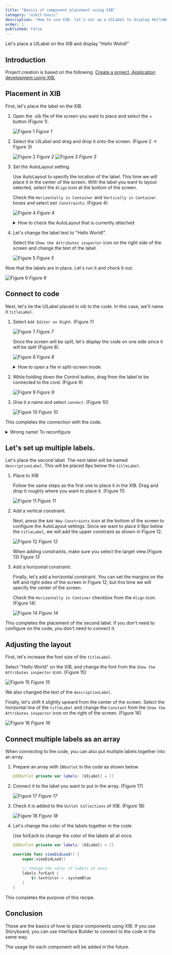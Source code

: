 ```yaml
---
title: "Basics of component placement using XIB"
category: "uikit-basic"
description: "How to use XIB. let's set up a UILabel to display HelloWorld, and learn the basics of Interface Builder and how to connect it to your code."
order: 1
published: false
---
```


Let's place a UILabel on the XIB and display "Hello Wolrd!"

## Introduction

Project creation is based on the following.
[Create a project, Application development using XIB.](https://swift-recipes.doshcook.com/recipes/create-project)

## Placement in XIB

First, let's place the label on the XIB.

1. Open the .xib file of the screen you want to place and select the + button (Figure 1).

    ![Figure 1](/assets/basic-xib/images/figure1.png)
    *Figure 1*

2. Select the UILabel and drag and drop it onto the screen. (Figure 2 -> Figure 3)
      
    ![Figure 2](/assets/basic-xib/images/figure2.png)
    *Figure 2*
    ![Figure 3](/assets/basic-xib/images/figure3.png)
    *Figure 3*

3. Set the AutoLayout setting.
   
    Use AutoLayout to specify the location of the label. This time we will place it in the center of the screen.
    With the label you want to layout selected, select the `Align` icon at the bottom of the screen.

    Check the `Horizontally in Container` and `Vertically in Container` boxes and select `Add Constraints`. (Figure 4)

    ![Figure 4](/assets/basic-xib/images/figure4.png)
    *Figure 4*

    <details><summary>How to check the AutoLayout that is currently attached</summary>
    To check the AutoLayout you have attached, select the line on the screen, or go to `Constraints` in the hierarchy.
    ![Tips1](/assets/basic-xib/images/tips1.png)
    </details>

4. Let's change the label text to "Hello World!".
   
   Select the `Show the Attributes inspector` icon on the right side of the screen and change the text of the label.

    ![Figure 5](/assets/basic-xib/images/figure5.png)
    *Figure 5*

Now that the labels are in place.
Let's run it and check it out.

![Figure 6](/assets/basic-xib/images/figure6.png)
*Figure 6*


## Connect to code

Next, let's tie the UILabel placed in xib to the code. In this case, we'll name it `titleLabel`.

1. Select `Add Editor on Right`. (Figure 7)
   
    ![Figure 7](/assets/basic-xib/images/figure7.png)
    *Figure 7*

    Since the screen will be split, let's display the code on one side since it will be split (Figure 8).

    ![Figure 8](/assets/basic-xib/images/figure8.png)
    *Figure 8*

    <details><summary>How to open a file in split-screen mode.</summary>
    When the screen is split, the file will be opened on the screen that has the focus.
    If you want to place it on the right side of the screen, click on the right side and then select the file you want to open.

    You can also hold down `option` while selecting to open the file on the other side of the focused screen.
    </details>

2. While holding down the Control button, drag from the label to be connected to the cord. (Figure 9)
   
    ![Figure 9](/assets/basic-xib/images/figure9.png)
    *Figure 9*

3. Give it a name and select `connect`. (Figure 10)
   
    ![Figure 10](/assets/basic-xib/images/figure10.png)
    *Figure 10*

This completes the connection with the code.

<details><summary>Wrong name! To reconfigure</summary>
If you have made a mistake in the name of the label, you will need to reconfigure it.
If you change only the name of the code directly, you will get the following error, and it will crash.

> *** Terminating app due to uncaught exception 'NSUnknownKeyException', reason: '[<SwiftRecipesSample.BasicLabelViewController 0x7fe755a09160> setValue:forUndefinedKey:]: this class is not key value coding-compliant for the key titleLabel.'
terminating with uncaught exception of type NSException

In such a case, it is necessary to unlink them on XIB.
Open the .xib file, select `File's Owner`, press the `Show the Connections inspector` icon on the right side, and press X to remove the Outlets ⚠️.
![Tips2](/assets/basic-xib/images/tips2.png)

Then, please follow the above steps again to connect.

It can also be connected by pulling from the code side. (From the figure below).
![Tips3](/assets/basic-xib/images/tips3.png)
</details>


## Let's set up multiple labels.

Let's place the second label. The next label will be named `descriptionLabel`. This will be placed 8px below the `titleLabel`.

1. Place to XIB
   
    Follow the same steps as the first one to place it in the XIB. Drag and drop it roughly where you want to place it. (Figure 11)

    ![Figure 11](/assets/basic-xib/images/figure11.png)
    *Figure 11*

2. Add a vertical constraint.
   
    Next, press the `Add New Constraints` icon at the bottom of the screen to configure the AutoLayout settings. Since we want to place it 8px below the `titleLabel`, we will add the upper constraint as shown in Figure 12.

    ![Figure 12](/assets/basic-xib/images/figure12.png)
    *Figure 12*

    When adding constraints, make sure you select the target view.(Figure 13)
    *Figure 13*

3. Add a horizontal constraint.
   
    Finally, let's add a horizontal constraint.
    You can set the margins on the left and right sides of the screen in Figure 12, but this time we will specify the center of the screen.

    Check the `Horizontally in Continer` checkbox from the `Align` icon. (Figure 14)

    ![Figure 14](/assets/basic-xib/images/figure14.png)
    *Figure 14*

This completes the placement of the second label.
If you don't need to configure on the code, you don't need to connect it.

## Adjusting the layout

First, let's increase the font size of the `titleLabel`.

Select "Hello World" on the XIB, and change the font from the `Show the Attributes inspector` icon. (Figure 15)

![Figure 15](/assets/basic-xib/images/figure15.png)
*Figure 15*

We also changed the text of the `descriptionLabel`.

Finally, let's shift it slightly upward from the center of the screen. Select the horizontal line of the `titleLabel` and change the `Constant` from the `Show the Attributes inspector` icon on the right of the screen. (Figure 16)

![Figure 16](/assets/basic-xib/images/figure16.png)
*Figure 16*

## Connect multiple labels as an array

When connecting to the code, you can also put multiple labels together into an array.

1. Prepare an array with `IBOutlet` in the code as shown below.
   
    ```swift
    @IBOutlet private var labels: [UILabel] = []
   ```

2. Connect it to the label you want to put in the array. (Figure 17)

    ![Figure 17](/assets/basic-xib/images/figure17.png)
    *Figure 17*

3. Check it is added to the `Outlet Collections` of XIB. (Figure 18)

    ![Figure 18](/assets/basic-xib/images/figure18.png)
    *Figure 18*

4. Let's change the color of the labels together in the code.

    Use forEach to change the color of the labels all at once.

    ```swift
    @IBOutlet private var labels: [UILabel] = []

    override func viewDidLoad() {
        super.viewDidLoad()
        
        // Change the color of labels at once.
        labels.forEach {
            $0.textColor = .systemBlue
        }
    }
    ```

This completes the purpose of this recipe.

## Conclusion

These are the basics of how to place components using XIB.
If you use Storyboard, you can use Interface Builder to connect to the code in the same way.

The usage for each component will be added in the future.
